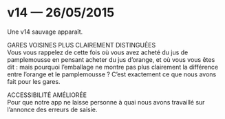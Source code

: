 # v14 — 26/05/2015

Une v14 sauvage apparaît.

GARES VOISINES PLUS CLAIREMENT DISTINGUÉES<br />
Vous vous rappelez de cette fois où vous avez acheté du jus de pamplemousse en pensant acheter du jus d’orange, et où vous vous êtes dit&nbsp;: mais pourquoi l’emballage ne montre pas plus clairement la différence entre l’orange et le pamplemousse&nbsp;? C’est exactement ce que nous avons fait pour les gares.

ACCESSIBILITÉ AMÉLIORÉE<br />
Pour que notre app ne laisse personne à quai nous avons travaillé sur l’annonce des erreurs de saisie.
